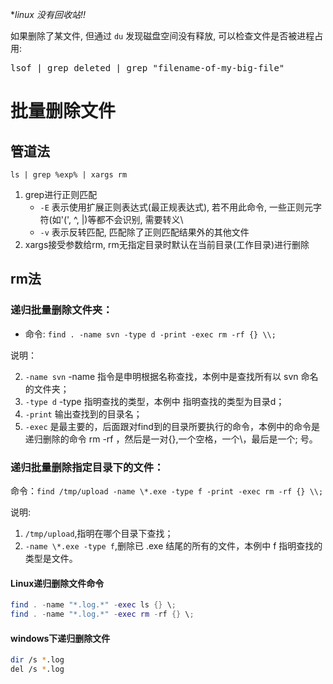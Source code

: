**linux 没有回收站!!*

如果删除了某文件, 但通过 `du` 发现磁盘空间没有释放, 可以检查文件是否被进程占用:
<pre>lsof | grep deleted | grep "filename-of-my-big-file"</pre>

# 批量删除文件

## 管道法

`ls | grep %exp% | xargs rm`
1. grep进行正则匹配
	- `-E` 表示使用扩展正则表达式(最正规表达式), 若不用此命令, 一些正则元字符(如'(', ^, |)等都不会识别, 需要转义\
	- `-v` 表示反转匹配, 匹配除了正则匹配结果外的其他文件
2. xargs接受参数给rm, rm无指定目录时默认在当前目录(工作目录)进行删除

## rm法

### 递归批量删除文件夹：

- 命令: `find . -name svn -type d -print -exec rm -rf {} \\;`

说明：

2.  `-name svn` -name 指令是申明根据名称查找，本例中是查找所有以 svn 命名的文件夹；
3. `-type d` -type 指明查找的类型，本例中 指明查找的类型为目录d；
4.  `-print` 输出查找到的目录名；
5.  `-exec` 是最主要的，后面跟对find到的目录所要执行的命令，本例中的命令是递归删除的命令 rm -rf ，然后是一对{},一个空格，一个\\，最后是一个; 号。

### 递归批量删除指定目录下的文件：

命令：`find /tmp/upload -name \*.exe -type f -print -exec rm -rf {} \\;`

说明:

1. `/tmp/upload`,指明在哪个目录下查找；
2.  `-name \*.exe -type f`,删除已 .exe 结尾的所有的文件，本例中 f 指明查找的类型是文件。

#### Linux递归删除文件命令

```lua
find . -name "*.log.*" -exec ls {} \;
find . -name "*.log.*" -exec rm -rf {} \;
```

#### windows下递归删除文件

```bash
dir /s *.log
del /s *.log
```
